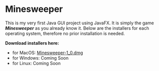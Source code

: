# Minesweeper

This is my very first Java GUI project using JavaFX. It is simply the game ***Minesweeper*** as you already know it. Below are the installers for each operating system, therefore no prior installation is needed. 

**Download installers here:**
- for MacOS: <a href="julien.barrea.lu/projects/Minesweeper-1_0.dmg">Minesweeper-1_0.dmg</a>
- for Windows: Coming Soon
- for Linux: Coming Soon
